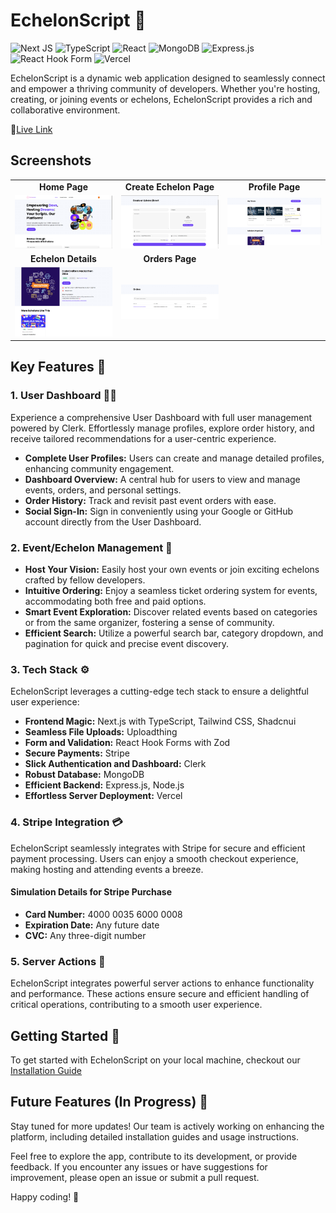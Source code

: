 # EchelonScript 🚀

![Next JS](https://img.shields.io/badge/Next-black?style=for-the-badge&logo=next.js&logoColor=white) ![TypeScript](https://img.shields.io/badge/typescript-%23007ACC.svg?style=for-the-badge&logo=typescript&logoColor=white) ![React](https://img.shields.io/badge/react-%2320232a.svg?style=for-the-badge&logo=react&logoColor=%2361DAFB) ![MongoDB](https://img.shields.io/badge/MongoDB-%234ea94b.svg?style=for-the-badge&logo=mongodb&logoColor=white) ![Express.js](https://img.shields.io/badge/express.js-%23404d59.svg?style=for-the-badge&logo=express&logoColor=%2361DAFB) ![React Hook Form](https://img.shields.io/badge/React%20Hook%20Form-%23EC5990.svg?style=for-the-badge&logo=reacthookform&logoColor=white)  ![Vercel](https://img.shields.io/badge/vercel-%23000000.svg?style=for-the-badge&logo=vercel&logoColor=white)

EchelonScript is a dynamic web application designed to seamlessly connect and empower a thriving community of developers. Whether you're hosting, creating, or joining events or echelons, EchelonScript provides a rich and collaborative environment.

🔗[Live Link](https://echelon-script.vercel.app/)

## Screenshots

<table>
  <tr>
    <td align="center"><b>Home Page</b></td>
    <td align="center"><b>Create Echelon Page</b></td>
    <td align="center"><b>Profile Page</b></td>
  </tr>
  <tr>
    <td align="center"><img src="https://github.com/suryanshsingh2001/echelon-script/blob/master/screenshots/home.png" alt="Home Page" width="300"></td>
    <td align="center"><img src="https://github.com/suryanshsingh2001/echelon-script/blob/master/screenshots/create.png" alt="Create Echelon Page" width="300"></td>
    <td align="center"><img src="https://github.com/suryanshsingh2001/echelon-script/blob/master/screenshots/profile.png" alt="Profile Page" width="300"></td>
  </tr>
  <tr>
    <td align="center"><b>Echelon Details</b></td>
    <td align="center"><b>Orders Page</b></td>
  </tr>
  <tr>
    <td align="center"><img src="https://github.com/suryanshsingh2001/echelon-script/blob/master/screenshots/echelon.png" alt="Echelon Details" width="300"></td>
    <td align="center"><img src="https://github.com/suryanshsingh2001/echelon-script/blob/master/screenshots/orders.png" alt="Orders Page" width="300"></td>
  </tr>
</table>





## Key Features 🌟

### 1. User Dashboard 🧑‍💻

Experience a comprehensive User Dashboard with full user management powered by Clerk. Effortlessly manage profiles, explore order history, and receive tailored recommendations for a user-centric experience.

- **Complete User Profiles:** Users can create and manage detailed profiles, enhancing community engagement.
- **Dashboard Overview:** A central hub for users to view and manage events, orders, and personal settings.
- **Order History:** Track and revisit past event orders with ease.
- **Social Sign-In:** Sign in conveniently using your Google or GitHub account directly from the User Dashboard.

### 2. Event/Echelon Management 🎉

- **Host Your Vision:** Easily host your own events or join exciting echelons crafted by fellow developers.
- **Intuitive Ordering:** Enjoy a seamless ticket ordering system for events, accommodating both free and paid options.
- **Smart Event Exploration:** Discover related events based on categories or from the same organizer, fostering a sense of community.
- **Efficient Search:** Utilize a powerful search bar, category dropdown, and pagination for quick and precise event discovery.

### 3. Tech Stack ⚙️

EchelonScript leverages a cutting-edge tech stack to ensure a delightful user experience:

- **Frontend Magic:** Next.js with TypeScript, Tailwind CSS, Shadcnui
- **Seamless File Uploads:** Uploadthing
- **Form and Validation:** React Hook Forms with Zod
- **Secure Payments:** Stripe
- **Slick Authentication and Dashboard:** Clerk
- **Robust Database:** MongoDB
- **Efficient Backend:** Express.js, Node.js
- **Effortless Server Deployment:** Vercel

### 4. Stripe Integration 💳

EchelonScript seamlessly integrates with Stripe for secure and efficient payment processing. Users can enjoy a smooth checkout experience, making hosting and attending events a breeze.

#### Simulation Details for Stripe Purchase

- **Card Number:** 4000 0035 6000 0008
- **Expiration Date:** Any future date
- **CVC:** Any three-digit number

### 5. Server Actions 🚄

EchelonScript integrates powerful server actions to enhance functionality and performance. These actions ensure secure and efficient handling of critical operations, contributing to a smooth user experience.

## Getting Started 🚀
To get started with EchelonScript on your local machine, checkout our [Installation Guide](/GetStarted.md)

## Future Features (In Progress) 🚧

Stay tuned for more updates! Our team is actively working on enhancing the platform, including detailed installation guides and usage instructions.

Feel free to explore the app, contribute to its development, or provide feedback. If you encounter any issues or have suggestions for improvement, please open an issue or submit a pull request.

Happy coding! 🚀
